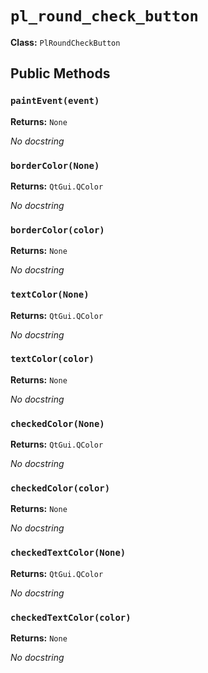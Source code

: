 # `pl_round_check_button`

**Class:** `PlRoundCheckButton`

## Public Methods

### `paintEvent(event)`
**Returns:** `None`

_No docstring_

### `borderColor(None)`
**Returns:** `QtGui.QColor`

_No docstring_

### `borderColor(color)`
**Returns:** `None`

_No docstring_

### `textColor(None)`
**Returns:** `QtGui.QColor`

_No docstring_

### `textColor(color)`
**Returns:** `None`

_No docstring_

### `checkedColor(None)`
**Returns:** `QtGui.QColor`

_No docstring_

### `checkedColor(color)`
**Returns:** `None`

_No docstring_

### `checkedTextColor(None)`
**Returns:** `QtGui.QColor`

_No docstring_

### `checkedTextColor(color)`
**Returns:** `None`

_No docstring_